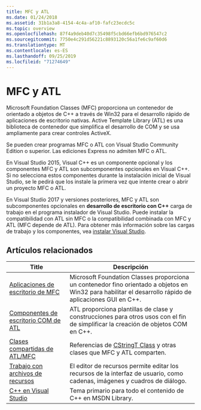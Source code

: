 ```yaml
---
title: MFC y ATL
ms.date: 01/24/2018
ms.assetid: 31b1a3a8-4154-4c4a-af10-fafc23ecdc5c
ms.topic: overview
ms.openlocfilehash: 87f4a9deb40d7c35498f5cbd66efb6bd976547c2
ms.sourcegitcommit: 7750e4c291d56221c8893120c56a1fe6c9af60d6
ms.translationtype: MT
ms.contentlocale: es-ES
ms.lasthandoff: 09/25/2019
ms.locfileid: "71274649"
---
```

# <a name="mfc-and-atl"></a>MFC y ATL

Microsoft Foundation Classes (MFC) proporciona un contenedor de orientado a objetos de C++ a través de Win32 para el desarrollo rápido de aplicaciones de escritorio nativas. Active Template Library (ATL) es una biblioteca de contenedor que simplifica el desarrollo de COM y se usa ampliamente para crear controles ActiveX.

Se pueden crear programas MFC o ATL con Visual Studio Community Edition o superior. Las ediciones Express no admiten MFC o ATL.

En Visual Studio 2015, Visual C++ es un componente opcional y los componentes MFC y ATL son subcomponentes opcionales en Visual C++. Si no selecciona estos componentes durante la instalación inicial de Visual Studio, se le pedirá que los instale la primera vez que intente crear o abrir un proyecto MFC o ATL.

En Visual Studio 2017 y versiones posteriores, MFC y ATL son subcomponentes opcionales en **desarrollo de escritorio con C++**  carga de trabajo en el programa instalador de Visual Studio. Puede instalar la compatibilidad con ATL sin MFC o la compatibilidad combinada con MFC y ATL (MFC depende de ATL). Para obtener más información sobre las cargas de trabajo y los componentes, vea [instalar Visual Studio](/visualstudio/install/install-visual-studio).

## <a name="related-articles"></a>Artículos relacionados

|Title|Descripción|
|-----------|-----------------|
|[Aplicaciones de escritorio de MFC](../mfc/mfc-desktop-applications.md)|Microsoft Foundation Classes proporciona un contenedor fino orientado a objetos en Win32 para habilitar el desarrollo rápido de aplicaciones GUI en C++.|
|[Componentes de escritorio COM de ATL](../atl/atl-com-desktop-components.md)|ATL proporciona plantillas de clase y construcciones para otros usos con el fin de simplificar la creación de objetos COM en C++.|
|[Clases compartidas de ATL/MFC](../atl-mfc-shared/atl-mfc-shared-classes.md)|Referencias de [CStringT Class](../atl-mfc-shared/reference/cstringt-class.md) y otras clases que MFC y ATL comparten.|
|[Trabajo con archivos de recursos](../windows/working-with-resource-files.md)|El editor de recursos permite editar los recursos de la interfaz de usuario, como cadenas, imágenes y cuadros de diálogo.|
|[C++ en Visual Studio](../overview/visual-cpp-in-visual-studio.md)|Tema primario para todo el contenido de C++ en MSDN Library.|